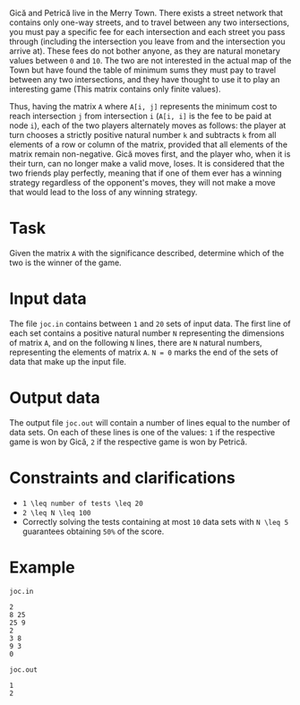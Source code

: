 Gică and Petrică live in the Merry Town. There exists a street network that contains only one-way streets, and to travel between any two intersections, you must pay a specific fee for each intersection and each street you pass through (including the intersection you leave from and the intersection you arrive at). These fees do not bother anyone, as they are natural monetary values between `0` and `10`. The two are not interested in the actual map of the Town but have found the table of minimum sums they must pay to travel between any two intersections, and they have thought to use it to play an interesting game (This matrix contains only finite values).

Thus, having the matrix `A` where `A[i, j]` represents the minimum cost to reach intersection `j` from intersection `i` (`A[i, i]` is the fee to be paid at node `i`), each of the two players alternately moves as follows: the player at turn chooses a strictly positive natural number `k` and subtracts `k` from all elements of a row or column of the matrix, provided that all elements of the matrix remain non-negative. Gică moves first, and the player who, when it is their turn, can no longer make a valid move, loses. It is considered that the two friends play perfectly, meaning that if one of them ever has a winning strategy regardless of the opponent's moves, they will not make a move that would lead to the loss of any winning strategy.

# Task
Given the matrix `A` with the significance described, determine which of the two is the winner of the game.

# Input data
The file `joc.in` contains between `1` and `20` sets of input data. The first line of each set contains a positive natural number `N` representing the dimensions of matrix `A`, and on the following `N` lines, there are `N` natural numbers, representing the elements of matrix `A`. `N = 0` marks the end of the sets of data that make up the input file.

# Output data
The output file `joc.out` will contain a number of lines equal to the number of data sets. On each of these lines is one of the values: `1` if the respective game is won by Gică, `2` if the respective game is won by Petrică.

# Constraints and clarifications
* `1 \leq number of tests \leq 20`
* `2 \leq N \leq 100`
* Correctly solving the tests containing at most `10` data sets with `N \leq 5` guarantees obtaining `50%` of the score.

# Example

`joc.in`
```
2
8 25
25 9
2
3 8
9 3
0
```

`joc.out`
```
1
2
```